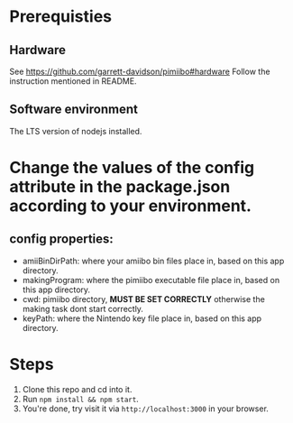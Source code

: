# Prerequisties
## Hardware
  See <https://github.com/garrett-davidson/pimiibo#hardware>
  Follow the instruction mentioned in README.
## Software environment
  The LTS version of nodejs installed.

# 
# Change the values of the config attribute in the package.json according to your environment.
## config properties:
  - amiiBinDirPath: where your amiibo bin files place in, based on this app directory.
  - makingProgram: where the pimiibo executable file place in, based on this app directory.
  - cwd: pimiibo directory, **MUST BE SET CORRECTLY** otherwise the making task dont start correctly.
  - keyPath: where the Nintendo key file place in, based on this app directory.

# Steps
  1. Clone this repo and cd into it.
  2. Run `npm install && npm start`.
  3. You're done, try visit it via `http://localhost:3000` in your browser.
